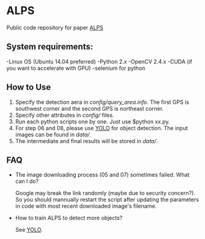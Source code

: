# ALPS
Public code repository for paper [ALPS](https://nsl.cs.usc.edu/Papers?action=download&upname=Yitao16a.pdf)

## System requirements:
-Linux OS (Ubuntu 14.04 preferred) 
-Python 2.x
-OpenCV 2.4.x
-CUDA (if you want to accelerate with GPU)
-selenium for python

## How to Use
1. Specify the detection aera in *config/query_area.info*. The first GPS is southwest corner and the second GPS is northeast corner.
2. Specify other attributes in *config/* files.
3. Run each python scripts one by one. Just use $python xx.py.
4. For step 06 and 08, please use [YOLO](https://github.com/hyperchris/Yolo) for object detection. The input images can be found in *data/*.
5. The intermediate and final results will be stored in *data/*.

## FAQ
- The image downloading process (05 and 07) sometimes failed. What can I do?

	Google may break the link randomly (maybe due to security concern?). So you should mannually restart the script after updating the parameters in code with most recent downloaded image's filename. 

- How to train ALPS to detect more objects? 

	See [YOLO](https://github.com/hyperchris/Yolo).
